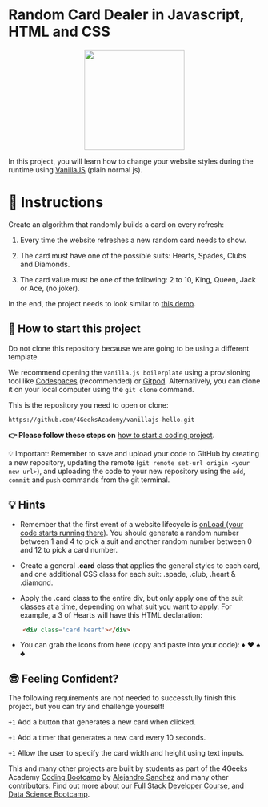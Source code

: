 <!--hide-->
# Random Card Dealer in Javascript, HTML and CSS
<!--endhide-->

<p align="center">
<img height="200px" src="https://github.com/breatheco-de/exercise-random-card/blob/master/preview.gif?raw=true" />
</p>

In this project, you will learn how to change your website styles during the runtime using [VanillaJS](https://stackoverflow.com/questions/20435653/what-is-vanillajs) (plain normal js).

# 📝 Instructions

Create an algorithm that randomly builds a card on every refresh:

1. Every time the website refreshes a new random card needs to show.

2. The card must have one of the possible suits: Hearts, Spades, Clubs and Diamonds.

3. The card value must be one of the following: 2 to 10, King, Queen, Jack or Ace, (no joker).

In the end, the project needs to look similar to [this demo](https://github.com/breatheco-de/exercise-random-card/blob/master/preview.gif?raw=true).

## 🌱  How to start this project

Do not clone this repository because we are going to be using a different template.

We recommend opening the `vanilla.js boilerplate` using a provisioning tool like [Codespaces](https://4geeks.com/lesson/what-is-github-codespaces) (recommended) or [Gitpod](https://4geeks.com/lesson/how-to-use-gitpod). Alternatively, you can clone it on your local computer using the `git clone` command.

This is the repository you need to open or clone:

```
https://github.com/4GeeksAcademy/vanillajs-hello.git
```

**👉 Please follow these steps on** [how to start a coding project](https://4geeks.com/lesson/how-to-start-a-project).


💡 Important: Remember to save and upload your code to GitHub by creating a new repository, updating the remote (`git remote set-url origin <your new url>`), and uploading the code to your new repository using the `add`, `commit` and `push` commands from the git terminal.

## 💡 Hints

- Remember that the first event of a website lifecycle is [onLoad (your code starts running there)](https://www.w3schools.com/jsref/event_onload.asp). You should generate a random number between 1 and 4 to pick a suit and another random number between 0 and 12 to pick a card number.

- Create a general **.card** class that applies the general styles to each card, and one additional CSS class for each suit: .spade, .club, .heart & .diamond.

- Apply the .card class to the entire div, but only apply one of the suit classes at a time, depending on what suit you want to apply. For example, a 3 of Hearts will have this HTML declaration:

```html
    <div class='card heart'></div>
```

- You can grab the icons from here (copy and paste into your code): ♦ ♥ ♠ ♣

## 😎 Feeling Confident?

The following requirements are not needed to successfully finish this project, but you can try and challenge yourself!

`+1` Add a button that generates a new card when clicked. 

`+1` Add a timer that generates a new card every 10 seconds.   

`+1` Allow the user to specify the card width and height using text inputs.   

This and many other projects are built by students as part of the 4Geeks Academy [Coding Bootcamp](https://4geeksacademy.com/us/coding-bootcamp) by [Alejandro Sanchez](https://twitter.com/alesanchezr) and many other contributors. Find out more about our [Full Stack Developer Course](https://4geeksacademy.com/us/coding-bootcamps/part-time-full-stack-developer), and [Data Science Bootcamp](https://4geeksacademy.com/us/coding-bootcamps/datascience-machine-learning).
